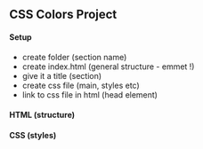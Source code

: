 ## CSS Colors Project

#### Setup

- create folder (section name)
- create index.html (general structure - emmet !)
- give it a title (section)
- create css file (main, styles etc)
- link to css file in html (head element)

#### HTML (structure)

#### CSS (styles)
